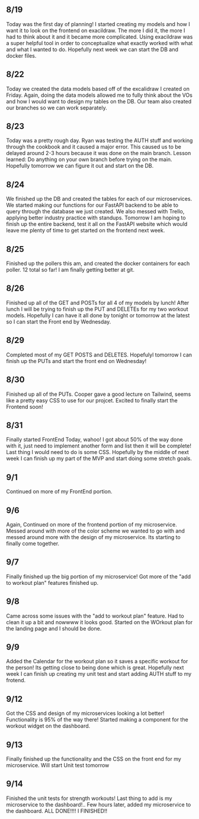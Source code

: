 ## 8/19

Today was the first day of planning! I started creating my models and how I want it to look on the frontend on exacildraw. The more I did it, the more I had to think about it and it became more complicated. Using exacildraw was a super helpful tool in order to conceptualize what exactly worked with what and what I wanted to do. Hopefully next week we can start the DB and docker files.

## 8/22

Today we created the data models based off of the excalidraw I created on Friday. Again, doing the data models allowed me to fully think about the VOs and how I would want to design my tables on the DB. Our team also created our branches so we can work separately.

## 8/23 

Today was a pretty rough day. Ryan was testing the AUTH stuff and working through the cookbook and it caused a major error. This caused us to be delayed around 2-3 hours because it was done on the main branch. Lesson learned: Do anything on your own branch before trying on the main. Hopefully tomorrow we can figure it out and start on the DB.

## 8/24

We finished up the DB and created the tables for each of our microservices. We started making our functions for our FastAPI backend to be able to query through the database we just created. We also messed with Trello, applying better industry practice with standups. Tomorrow I am hoping to finish up the entire backend, test it all on the FastAPI website which would leave me plenty of time to get started on the frontend next week.

## 8/25

Finished up the pollers this am, and created the docker containers for each poller. 12 total so far! I am finally getting better at git. 

## 8/26

Finished up all of the GET and POSTs for all 4 of my models by lunch! After lunch I will be trying to finish up the PUT and DELETEs for my two workout models. Hopefully I can have it all done by tonight or tomorrow at the latest so I can start the Front end by Wednesday.

## 8/29
Completed most of my GET POSTS and DELETES. Hopefulyl tomorrow I can finish up the PUTs and start the front end on Wednesday!

## 8/30
Finished up all of the PUTs. Cooper gave a good lecture on Tailwind, seems like a pretty easy CSS to use for our projcet. Excited to finally start the Frontend soon!

## 8/31
Finally started FrontEnd Today, wahoo! I got about 50% of the way done with it, just need to implement another form and list then it will be complete! Last thing I would need to do is some CSS. Hopefully by the middle of next week I can finish up my part of the MVP and start doing some stretch goals.

## 9/1
Continued on more of my FrontEnd portion.

## 9/6
Again, Continued on more of the frontend portion of my microservice. Messed around with more of the color scheme we wanted to go with and messed around more with the design of my microservice. Its starting to finally come together.

## 9/7
Finally finished up the big portion of my microservice! Got more of the "add to workout plan" features finished up.

## 9/8
Came across some issues with the "add to workout plan" feature. Had to clean it up a bit and nowwww it looks good. Started on the WOrkout plan for the landing page and I should be done.

## 9/9
Added the Calendar for the workout plan so it saves a specific workout for the person! Its getting close to being done which is great. Hopefully next week I can finish up creating my unit test and start adding AUTH stuff to my frotend.

## 9/12
Got the CSS and design of my microservices looking a lot better! Functionality is 95% of the way there! Started making a component for the workout widget on the dashboard.

## 9/13
Finally finished up the functionality and the CSS on the front end for my microservice. Will start Unit test tomorrow

## 9/14 
Finished the unit tests for strength workouts! Last thing to add is my microservice to the dashboard!.. Few hours later, added my microservice to the dashboard. ALL DONE!!!! I FINISHED!!